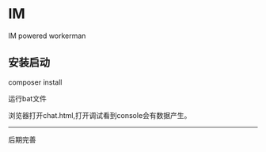 # IM
IM powered workerman

## 安装启动
composer install


运行bat文件

浏览器打开chat.html,打开调试看到console会有数据产生。

---

后期完善